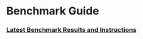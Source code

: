 # Benchmark Guide

### [Latest Benchmark Results and Instructions](https://github.com/inclusionAI/AReaL/tree/main/benchmark)